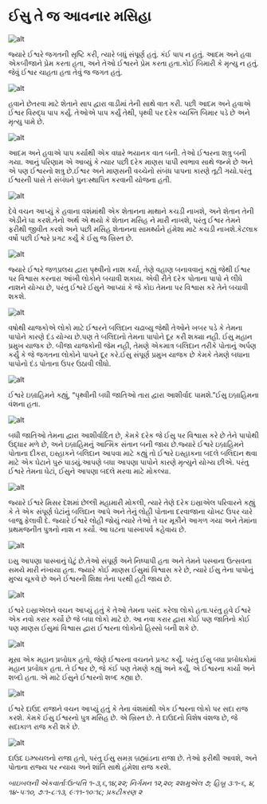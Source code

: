 # ઈસુ તે જ આવનાર મસિહા

![alt](https://cdn.door43.org/obs/jpg/360px/obs-en-48-01.jpg)

જ્યારે ઈશ્વરે જગતની સૃષ્ટિ કરી, ત્યારે બધું સંપૂર્ણ હતું. કંઈ પાપ ન હતું. આદમ અને હવા એકબીજાને પ્રેમ કરતા હતા, અને તેઓ ઈશ્વરને પ્રેમ કરતા હતા.કોઈ બિમારી કે મૃત્યુ ન હતું. જેવું ઈશ્વર ચાહતા હતા તેવું જ જગત હતું.

![alt](https://cdn.door43.org/obs/jpg/360px/obs-en-48-02.jpg)

હવાને છેતરવા માટે શેતાને સાપ દ્વારા વાડીમાં તેની સાથે વાત કરી. પછી આદમ અને હવાએ ઈશ્વર વિરુદ્ધ પાપ કર્યું. તેઓએ પાપ કર્યું તેથી, પૃથ્વી પર દરેક વ્યક્તિ બિમાર પડે છે અને મૃત્યુ પામે છે.

![alt](https://cdn.door43.org/obs/jpg/360px/obs-en-48-03.jpg)

આદમ અને હવાએ પાપ કર્યાથી એક વધારે ભયાનક વાત બની. તેઓ ઈશ્વરના શત્રુ બની ગયા. આનું પરિણામ એ આવ્યું કે ત્યાર પછી દરેક માણસ પાપી સ્વભાવ સાથે જન્મે છે અને એ પણ ઈશ્વરનો શત્રુ છે.ઈશ્વર અને માણસની વચ્ચેનો સંબંધ પાપના કારણે તૂટી ગયો.પરંતુ ઈશ્વરની પાસે તે સંબંધને પુનઃસ્થાપિત કરવાની યોજના હતી. 

![alt](https://cdn.door43.org/obs/jpg/360px/obs-en-48-04.jpg)

દેવે વચન આપ્યું કે હવાના વશંમાંથી એક શેતાનના માથાને કચડી નાખશે, અને શેતાન તેની એડીને ઘા કરશે.તેનો અર્થ એ થયો કે શેતાન મસિહ ને મારી નાખશે, પરંતુ ઈશ્વર તેમને ફરીથી જીવીત કરશે અને પછી મસિહ શેતાનના સામર્થ્યને હંમેશા માટે કચડી નાખશે.કેટલાક વર્ષો પછી ઈશ્વરે પ્રગટ કર્યું કે ઈસુ જ ખ્રિસ્ત છે.

![alt](https://cdn.door43.org/obs/jpg/360px/obs-en-48-05.jpg)

જ્યારે ઈશ્વરે જળપ્રલય દ્વારા પૃથ્વીનો નાશ કર્યા, તેણે વહાણ બનાવવાનું કહ્યું જેથી ઈશ્વર પર વિશ્વાસ કરનારા આંખી લોકોને બચાવી શકાય. એવી રીતે દરેક પોતાના પાપો ને લીધે નાશને યોગ્ય છે, પરંતુ ઈશ્વરે ઈસુને આપ્યાં કે જે કોઇ તેમના પર વિશ્વાસ કરે તેને બચાવી શકશે.

![alt](https://cdn.door43.org/obs/jpg/360px/obs-en-48-06.jpg)

વષોથી યાજકોએ લોકો માટે ઈશ્વરને બલિદાન ચઢાવ્યુ જેથી તેઓને ખબર પડે કે તેમના પાપોને કારણે દંડ યોગ્ય છે.પણ તે બલિદાનો તેમના પાપોને દૂર કરી શક્યા નહી. ઈસુ મહાન પ્રમુખ યાજક છે. બીજા યાજકોની જેમ નહી, તેમણે એકમાત્ર બલિદાન તરીકે પોતાનું અર્પણ કર્યું કે જે જગતના લોકોને પાપને દૂર કરે.ઈસુ સંપૂર્ણ પ્રમુખ યાજક છે કેમકે તેમણે બધાના પાપોનો દંડ પોતાના ઉપર ઉઠાવી લીધો.

![alt](https://cdn.door43.org/obs/jpg/360px/obs-en-48-07.jpg)

ઈશ્વરે ઇબ્રાહિમને કહ્યું, “પૃથ્વીની બધી જાતિઓ તારા દ્વારા આશીર્વાદ પામશે.”ઈસુ ઇબ્રાહિમના વંશના હતા. 

![alt](https://cdn.door43.org/obs/jpg/360px/obs-en-48-08.jpg)

બધી જાતિઓ તેમના દ્વારા આશીર્વાદિત છે, કેમકે દરેક જે ઈસુ પર વિશ્વાસ કરે છે તેને પાપોથી ઉદ્ધાર મળે છે, અને ઇબ્રાહિમનું આત્મિક સંતાન બની જાય છે.જ્યારે ઈશ્વરે ઇબ્રાહિમને પોતાના દીકરા, ઇસ્હાકને બલિદાન આપવા માટે કહ્યું તો ઈશ્વરે ઇસ્હાકના બદલે બલિદાન થવા માટે એક ઘેટાને પુરું પાડયું.આપણે બધા આપણા પાપોને કારણે મૃત્યુને યોગ્ય છીએ. પરંતુ ઈશ્વરે તેમના ઘેટાં, ઈસુને આપણા બદલે મરવા માટે મોકલ્યા.

![alt](https://cdn.door43.org/obs/jpg/360px/obs-en-48-09.jpg)

જ્યારે ઈશ્વરે મિસર દેશમાં છેલ્લી મહામારી મોકલી, ત્યારે તેણે દરેક  ઇસ્રાએલ પરિવારને કહ્યું કે તે એક સંપૂર્ણ ઘેટાંનું બલિદાન આપે અને તેનું લોહી પોતાના દરવાજાના ચોખટ ઉપર ચારે બાજુ ફેલાવી દે. જ્યારે ઈશ્વરે લોહી જોયું ત્યારે તેઓ તે ઘર મૂકીને આગળ ગયા અને તેમાંના પ્રથમજનીત પુત્રનો નાશ ન કર્યો. આ ઘટના પાસ્ખાપર્વ કહેવાય છે.

![alt](https://cdn.door43.org/obs/jpg/360px/obs-en-48-10.jpg)

ઇસુ આપણા પાસ્ખાનું ઘેટું છે.તેઓ સંપૂર્ણ અને નિષ્પાપી હતા અને તેમને પસ્ખાના ઉત્સવના સમયે મારી નંખાયા હતા. જ્યારે કોઈ માણસ ઈસુમાં વિશ્વાસ કરે છે, ત્યારે ઈસુ તેના પાપોનું મુલ્ય ચૂકવે છે અને ઈશ્વરની શિક્ષા તેના પરથી હટી જાય છે. 

![alt](https://cdn.door43.org/obs/jpg/360px/obs-en-48-11.jpg)

ઈશ્વરે ઇસ્રાએલને વચન આપ્યું હતું કે તેઓ તેમના પસંદ કરેલા લોકો હતા.પરંતુ હવે ઈશ્વરે એક નવો કરાર કર્યો છે જે બધા લોકો માટે છે. આ નવા કરાર દ્વારા કોઈ પણ જાતિનો કોઈ પણ માણસ ઈસુમાં વિશ્વાસ દ્વારા ઈશ્વરના લોકોનો હિસ્સો બની શકે છે.

![alt](https://cdn.door43.org/obs/jpg/360px/obs-en-48-12.jpg)

મૂસા એક મહાન પ્રબોધક હતો, જેણે ઈશ્વરના વચનને પ્રગટ કર્યું. પરંતુ ઈસુ બધા પ્રબોધકોમાં મહાન પ્રબોધક હતા. તે ઈશ્વર છે, જે કંઈ પણ તેમણે કહ્યું અને કર્યું, એ ઈશ્વરના કાર્યો અને શબ્દો હતા. એ માટે ઈસુને ઈશ્વરનો શબ્દ કહ્યા છે.

![alt](https://cdn.door43.org/obs/jpg/360px/obs-en-48-13.jpg)

ઈશ્વરે દાઉદ રાજાને વચન આપ્યું હતું કે તેના વંશમાંથી એક ઈશ્વરના લોકો પર સદા રાજ કરશે. કેમકે ઈસુ ઈશ્વરનો પુત્ર મસિહ છે. એ ખ્રિસ્ત છે. તે દાઉદનો વિશેષ વંશજ છે, જે સદાકાળ રાજ કરી શકે છે.

![alt](https://cdn.door43.org/obs/jpg/360px/obs-en-48-14.jpg)

દાઉદ ઇઝ્રાયલનો રાજા હતો, પરંતુ ઈસુ સમગ્ર બ્રહ્માંડના રાજા છે. તેઓ ફરીથી આવશે, અને પોતાના રાજ્ય પર ન્યાય અને શાંતિ સાથે હંમેશા રાજ કરશે.

_બાઇબલની એકવાર્તાઃઉત્પત્તિ ૧-૩,૬,૧૪,૨૨; નિર્ગમન ૧૨,૨૦; ૨શમુએલ ૭; હિબ્રૂ ૩ઃ૧-૬, ૪, ૧૪-૫ઃ૧૦, ૭ઃ૧-૮ઃ૧૩, ૯ઃ૧૧-૧૦ઃ૧૮; પ્રકટીકરણ ૨_